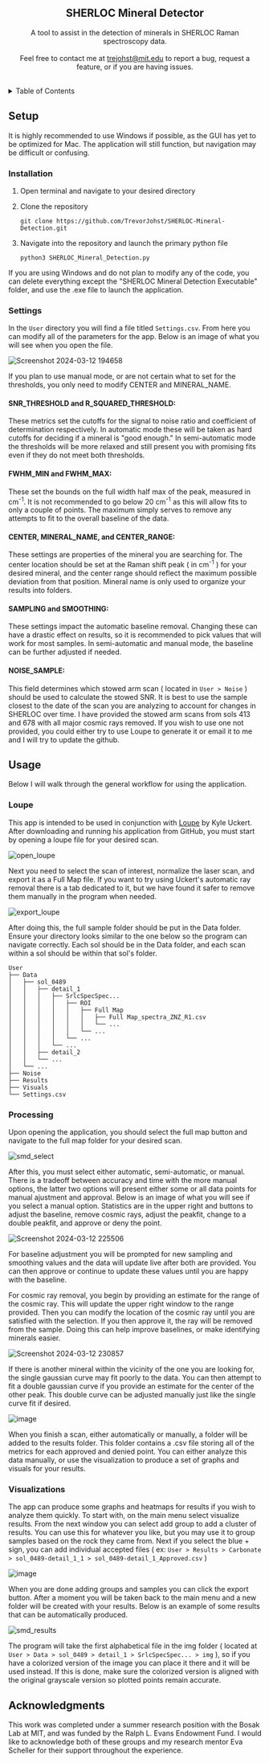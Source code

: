 <h2 align="center">SHERLOC Mineral Detector</h3>

  <p align="center">
    A tool to assist in the detection of minerals in SHERLOC Raman spectroscopy data. 
    <br />
    <br />
    Feel free to contact me at <a href="mailto:trejohst@mit.edu">trejohst@mit.edu</a> to report a bug, request a feature, or if you are having issues.
  </p>
  <br />


<!-- TABLE OF CONTENTS -->
<details>
  <summary>Table of Contents</summary>
  <ol>
    <li><a href="#setup">Setup</a></li>
      <ul>
        <li><a href="#installation">Installation</a></li>
        <li><a href="#settings">Settings</a></li>
      </ul>
    <li><a href="#usage">Usage</a></li>
      <ul>
        <li><a href="#loupe">Loupe</a></li>
        <li><a href="#processing">Processing</a></li>
        <li><a href="#visualizations">Visualizations</a></li>
      </ul>
    <li><a href="#acknowledgments">Acknowledgments</a></li>
  </ol>
</details>


<!-- SETUP -->
## Setup

It is highly recommended to use Windows if possible, as the GUI has yet to be optimized for Mac. The application will still function, but navigation
may be difficult or confusing. 

### Installation

1. Open terminal and navigate to your desired directory
2. Clone the repository
   
   ```
   git clone https://github.com/TrevorJohst/SHERLOC-Mineral-Detection.git

   ```
3. Navigate into the repository and launch the primary python file
   
   ```
   python3 SHERLOC_Mineral_Detection.py

   ```

If you are using Windows and do not plan to modify any of the code, you can delete everything except the "SHERLOC Mineral Detection Executable" folder, and use
the .exe file to launch the application. 

### Settings

In the `User` directory you will find a file titled `Settings.csv`. From here you can modify all of the parameters for the app. Below is an image of what you will see when
you open the file.

![Screenshot 2024-03-12 194658](https://github.com/TrevorJohst/SHERLOC-Mineral-Detection/assets/122303295/960bce3c-cca7-42cc-abd1-2f690935472a)

If you plan to use manual mode, or are not certain what to set for the thresholds, you only need to modify CENTER and MINERAL_NAME.

#### SNR_THRESHOLD and R_SQUARED_THRESHOLD:
These metrics set the cutoffs for the signal to noise ratio and coefficient of determination respectively. In automatic mode these will be taken as hard cutoffs for deciding
if a mineral is "good enough." In semi-automatic mode the thresholds will be more relaxed and still present you with promising fits even if they do not meet both thresholds.

#### FWHM_MIN and FWHM_MAX:
These set the bounds on the full width half max of the peak, measured in cm<sup>-1</sup>. It is not recommended to go below 20 cm<sup>-1</sup> as this will allow fits to
only a couple of points. The maximum simply serves to remove any attempts to fit to the overall baseline of the data. 

#### CENTER, MINERAL_NAME, and CENTER_RANGE:
These settings are properties of the mineral you are searching for. The center location should be set at the Raman shift peak ( in cm<sup>-1</sup> ) for your desired
mineral, and the center range should reflect the maximum possible deviation from that position. Mineral name is only used to organize your results into folders.

#### SAMPLING and SMOOTHING:
These settings impact the automatic baseline removal. Changing these can have a drastic effect on results, so it is recommended to pick values that will work for most 
samples. In semi-automatic and manual mode, the baseline can be further adjusted if needed.

#### NOISE_SAMPLE:
This field determines which stowed arm scan ( located in `User > Noise` ) should be used to calculate the stowed SNR. It is best to use the sample closest to the date of the scan you are analyzing to account for changes in SHERLOC over time. I have provided the stowed arm scans from sols 413 and 678 with all major cosmic rays removed. If you wish to use one not provided, you could either try to use Loupe to generate it or email it to me and I will try to update the github.


<!-- USAGE -->
## Usage

Below I will walk through the general workflow for using the application.

### Loupe
This app is intended to be used in conjunction with <a href="https://github.com/nasa/Loupe">Loupe</a> by Kyle Uckert. After downloading and running his application from GitHub, you must start by opening a loupe file for your desired scan.

![open_loupe](https://github.com/TrevorJohst/SHERLOC-Mineral-Detection/assets/122303295/7a238d86-be6b-4c5e-a5d4-32831b5a78e8)

Next you need to select the scan of interest, normalize the laser scan, and export it as a Full Map file. If you want to try using Uckert's automatic ray removal there is a tab dedicated to it, but we have found it safer to remove them manually in the program when needed.

![export_loupe](https://github.com/TrevorJohst/SHERLOC-Mineral-Detection/assets/122303295/7856db1d-eecd-417c-a01b-4a6c639859f2)

After doing this, the full sample folder should be put in the Data folder. Ensure your directory looks similar to the one below so the program can navigate correctly. Each sol should be in the Data folder, and each scan within a sol should be within that sol's folder. 

```
User
├── Data
│   ├── sol_0489
│   │   ├── detail_1
│   │   │   ├── SrlcSpecSpec...
│   │   │   │   ├── ROI
│   │   │   │   │   ├── Full Map
│   │   │   │   │   │   ├── Full Map_spectra_ZNZ_R1.csv
│   │   │   │   │   │   └── ...
│   │   │   │   │   └── ...
│   │   │   │   └── ...
│   │   │   └── ...
│   │   ├── detail_2
│   │   └── ...
│   └── ...
├── Noise
├── Results
├── Visuals
└── Settings.csv
```

### Processing
Upon opening the application, you should select the full map button and navigate to the full map folder for your desired scan. 

![smd_select](https://github.com/TrevorJohst/SHERLOC-Mineral-Detection/assets/122303295/bb8623e2-6a1a-4130-b817-11dd41c31492)

After this, you must select either automatic, semi-automatic, or manual. There is a tradeoff between accuracy and time with the more manual options, the latter two options will present either some or all data points for manual ajustment and approval. Below is an image of what you will see if you select a manual option. Statistics are in the upper right and buttons to adjust the baseline, remove cosmic rays, adjust the peakfit, change to a double peakfit, and approve or deny the point. 

![Screenshot 2024-03-12 225506](https://github.com/TrevorJohst/SHERLOC-Mineral-Detection/assets/122303295/d8184b15-3b86-4804-a52a-a0ea949287a2)

For baseline adjustment you will be prompted for new sampling and smoothing values and the data will update live after both are provided. You can then approve or continue to update these values until you are happy with the baseline. 

For cosmic ray removal, you begin by providing an estimate for the range of the cosmic ray. This will update the upper right window to the range provided. Then you can modify the location of the cosmic ray until you are satisfied with the selection. If you then approve it, the ray will be removed from the sample. Doing this can help improve baselines, or make identifying minerals easier.

![Screenshot 2024-03-12 230857](https://github.com/TrevorJohst/SHERLOC-Mineral-Detection/assets/122303295/acbe0c20-b09e-41db-8bd5-87c94e9fa8b9)

If there is another mineral within the vicinity of the one you are looking for, the single gaussian curve may fit poorly to the data. You can then attempt to fit a double gaussian curve if you provide an estimate for the center of the other peak. This double curve can be adjusted manually just like the single curve fit if desired. 

![image](https://github.com/TrevorJohst/SHERLOC-Mineral-Detection/assets/122303295/0a0f65a9-b2df-4f2b-b023-18d0b65090e3)

When you finish a scan, either automatically or manually, a folder will be added to the results folder. This folder contains a .csv file storing all of the metrics for each approved and denied point. You can either analyze this data manually, or use the visualization to produce a set of graphs and visuals for your results.

### Visualizations
The app can produce some graphs and heatmaps for results if you wish to analyze them quickly. To start with, on the main menu select visualize results. From the next window you can select add group to add a cluster of results. You can use this for whatever you like, but you may use it to group samples based on the rock they came from. Next if you select the blue + sign, you can add individual accepted files ( ex: `User > Results > Carbonate > sol_0489-detail_1_1 > sol_0489-detail_1_Approved.csv` )

![image](https://github.com/TrevorJohst/SHERLOC-Mineral-Detection/assets/122303295/75da5ff9-8a54-4d75-b3d5-efd10ff87018)

When you are done adding groups and samples you can click the export button. After a moment you will be taken back to the main menu and a new folder will be created with your results. Below is an example of some results that can be automatically produced. 

![smd_results](https://github.com/TrevorJohst/SHERLOC-Mineral-Detection/assets/122303295/55cf07e3-f855-4750-a834-a94b1ea5ef89)

The program will take the first alphabetical file in the img folder ( located at `User > Data > sol_0489 > detail_1 > SrlcSpecSpec... > img` ), so if you have a colorized version of the image you can place it there and it will be used instead. If this is done, make sure the colorized version is aligned with the original grayscale version so plotted points remain accurate. 

<!-- ACKNOWLEDGMENTS -->
## Acknowledgments

This work was completed under a summer research position with the Bosak Lab at MIT, and was funded by the Ralph L. Evans Endowment Fund. I would like to acknowledge both of these groups and my research mentor Eva Scheller for their support throughout the experience.

